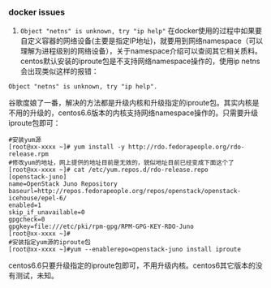 ### docker issues
1. `Object "netns" is unknown, try "ip help"`
在docker使用的过程中如果要自定义容器的网络设备(主要是指定IP地址)，就要用到网络namespace（可以理解为进程级别的网络设备），关于namespace介绍可以查阅其它相关质料。centos默认安装的iproute包是不支持网络namespace操作的，使用ip netns会出现类似这样的报错：
```
Object "netns" is unknown, try "ip help".
```
谷歌度娘了一番，解决的方法都是升级内核和升级指定的iproute包。其实内核是不用的升级的，centos6.6版本的内核支持网络namespace操作的。只需要升级iproute包即可：

```
#安装yum源
[root@xx-xxxx ~]# yum install -y http://rdo.fedorapeople.org/rdo-release.rpm
#修改yum的地址，网上提供的地址目前是无效的，貌似地址目前已经变成下面这个了
[root@xx-xxxx ~]# cat /etc/yum.repos.d/rdo-release.repo
[openstack-juno]
name=OpenStack Juno Repository
baseurl=http://repos.fedorapeople.org/repos/openstack/openstack-icehouse/epel-6/
enabled=1
skip_if_unavailable=0
gpgcheck=0
gpgkey=file:///etc/pki/rpm-gpg/RPM-GPG-KEY-RDO-Juno
[root@xx-xxxx ~]#
#安装指定yum源的iproute包
[root@xx-xxxx ~]#yum --enablerepo=openstack-juno install iproute
```
centos6.6只要升级指定的iproute包即可，不用升级内核。centos6其它版本的没有测试，未知。